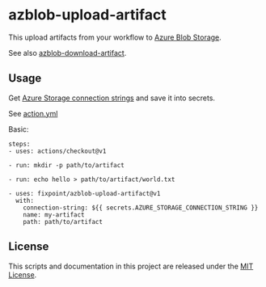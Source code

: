 # azblob-upload-artifact

This upload artifacts from your workflow to [Azure Blob Storage](https://azure.microsoft.com/ja-jp/services/storage/blobs/).

See also [azblob-download-artifact](https://github.com/fixpoint/azblob-download-artifact).

## Usage

Get [Azure Storage connection strings](https://docs.microsoft.com/en-us/azure/storage/common/storage-configure-connection-string) and save it into secrets.

See [action.yml](./action.yml)

Basic:

```
steps:
- uses: actions/checkout@v1

- run: mkdir -p path/to/artifact

- run: echo hello > path/to/artifact/world.txt

- uses: fixpoint/azblob-upload-artifact@v1
  with:
    connection-string: ${{ secrets.AZURE_STORAGE_CONNECTION_STRING }}
    name: my-artifact
    path: path/to/artifact
```

## License

This scripts and documentation in this project are released under the [MIT License](./LICENSE).

